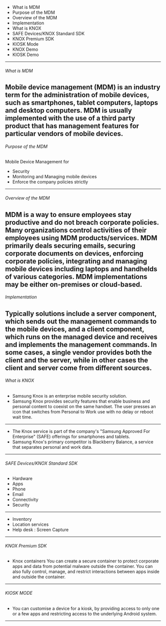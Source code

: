 * What is MDM
* Purpose of the MDM
* Overview of the MDM
* Implementation
* What is KNOX
* SAFE Devices/KNOX Standard SDK
* KNOX Premium SDK
* KIOSK Mode
* KNOX Demo
* KIOSK Demo

---
###### What is MDM
Mobile device management (MDM) is an industry term for the administration of mobile devices, such as smartphones, tablet computers, laptops and desktop computers. MDM is usually implemented with the use of a third party product that has management features for particular vendors of mobile devices.
---
###### Purpose of the MDM
Mobile Device Management for
* Security
* Monitoring and Managing mobile devices
* Enforce the company policies strictly
---
###### Overview of the MDM
MDM is a way to ensure employees stay productive and do not breach corporate policies. Many organizations control activities of their employees using MDM products/services. MDM primarily deals securing emails, securing corporate documents on devices, enforcing corporate policies, integrating and managing mobile devices including laptops and handhelds of various categories. 
MDM implementations may be either on-premises or cloud-based.
---
###### Implementation
Typically solutions include a server component, which sends out the management commands to the mobile devices, and a client component, which runs on the managed device and receives and implements the management commands. 
In some cases, a single vendor provides both the client and the server, while in other cases the client and server come from different sources.
---
###### What is KNOX
- Samsung Knox is an enterprise mobile security solution.
- Samsung Knox provides security features that enable business and personal content to coexist on the same handset. The user presses an icon that switches from Personal to Work use with no delay or reboot wait time.

---
- The Knox service is part of the company's "Samsung Approved For Enterprise" (SAFE) offerings for smartphones and tablets. 
- Samsung Knox's primary  competitor is Blackberry Balance, a service that separates personal and work data. 
---

###### SAFE Devices/KNOX Standard SDK
- Hardware 
- Apps 
- Phone 
- Email 
- Connectivity 
- Security
--- 
- Inventory 
- Location services
- Help desk : Screen Capture
---
###### KNOX Premium SDK
- Knox containers You can create a secure container to protect corporate apps and data from potential malware outside the container. You can also fully control, manage, and restrict interactions between apps inside and outside the container.

---
###### KIOSK MODE

- You can customise a device for a kiosk, by providing access to only one or a few apps and restricting access to the underlying Android system.
---
